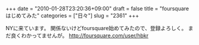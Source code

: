 +++
date = "2010-01-28T23:20:36+09:00"
draft = false
title = "foursquareはじめてみた"
categories = ["日々"]
slug = "2361"
+++

NYに来ています。
関係ないけどfoursquare始めてみたので、登録よろしく。
まだ良くわかってませんが。
<a href="http://foursquare.com/user/hbkr" target="_blank">http://foursquare.com/user/hbkr</a>
